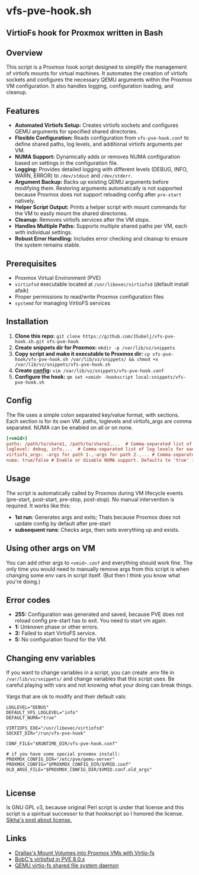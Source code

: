 # vfs-pve-hook.sh
## VirtioFs hook for Proxmox written in Bash

## Overview

This script is a Proxmox hook script designed to simplify the management of virtiofs mounts for virtual machines. It automates the creation of virtiofs sockets and configures the necessary QEMU arguments within the Proxmox VM configuration.  It also handles logging, configuration loading, and cleanup.

## Features

* **Automated Virtiofs Setup:** Creates virtiofs sockets and configures QEMU arguments for specified shared directories.
* **Flexible Configuration:** Reads configuration from `vfs-pve-hook.conf` to define shared paths, log levels, and additional virtiofs arguments per VM.
* **NUMA Support:**  Dynamically adds or removes NUMA configuration based on settings in the configuration file.
* **Logging:**  Provides detailed logging with different levels (DEBUG, INFO, WARN, ERROR) to `/dev/stdout` and `/dev/stderr`.
* **Argument Backup:** Backs up existing QEMU arguments before modifying them. Restoring arguments automatically is not supported because Proxmox does not support reloading config after `pre-start` natively.
* **Helper Script Output:** Prints a helper script with mount commands for the VM to easily mount the shared directories.
* **Cleanup:** Removes virtiofs services after the VM stops.
* **Handles Multiple Paths:** Supports multiple shared paths per VM, each with individual settings.
* **Robust Error Handling:** Includes error checking and cleanup to ensure the system remains stable.

## Prerequisites

- Proxmox Virtual Environment (PVE)
- `virtiofsd` executable located at `/usr/libexec/virtiofsd` (default install afaik)
- Proper permissions to read/write Proxmox configuration files
- `systemd` for managing VirtioFS services

## Installation

1. **Clone this repo:** `git clone https://github.com/JSubelj/vfs-pve-hook.sh.git vfs-pve-hook`
2. **Create snippets dir for Proxmox:** `mkdir -p /var/lib/vz/snippets`
3. **Copy script and make it executable to Proxmox dir:** `cp vfs-pve-hook/vfs-pve-hook.sh /var/lib/vz/snippets/ && chmod +x /var/lib/vz/snippets/vfs-pve-hook.sh`
4. **Create [config](#Config):** `vim /var/lib/vz/snippets/vfs-pve-hook.conf` 
5. **Configure the hook:** `qm set <vmid> -hookscript local:snippets/vfs-pve-hook.sh`

## Config

The file uses a simple colon separated key/value format, with sections. Each section is for its own VM. paths, loglevels and virtiofs_args are comma separated. NUMA can be enabled on all or on none.
```ini
[<vmid>]
paths: /path/to/share1, /path/to/share2,...  # Comma-separated list of shared paths
loglevel: debug, info,...  # Comma-separated list of log levels for each path, or a single log level for all. Defaults to 'info' if not set.
virtiofs_args: -args for path 1-,-args for path 2-,... # Comma-separated list of additional virtiofs arguments for each path, or a single list for all.
numa: true/false # Enable or disable NUMA support. Defaults to 'true' if not set.
```

## Usage

The script is automatically called by Proxmox during VM lifecycle events (pre-start, post-start, pre-stop, post-stop). No manual intervention is required. It works like this:
- **1st run**: Generates args and exits; Thats because Proxmox does not update config by default after pre-start
- **subsequent runs**: Checks args, then sets everything up and exists.

## Using other args on VM

You can add other args to `<vmid>.conf` and everything should work fine. The only time you would need to manually remove args from this script is when changing some env vars in script itself. (But then I think you know what you're doing.)

## Error codes

- **255:** Configuration was generated and saved, because PVE does not reload config pre-start has to exit. You need to start vm again.
- **1:** Unknown phase or other errors.
- **3:** Failed to start VirtioFS service.
- **5:** No configuration found for the VM.

## Changing env variables

If you want to change variables in a script, you can create .env file in `/var/lib/vz/snippets/` and change variables that this script uses. Be careful playing with vars and not knowing what your doing can break things.

Vargs that are ok to modify and their default vals:
```
LOGLEVEL="DEBUG"
DEFAULT_VFS_LOGLEVEL="info"
DEFAULT_NUMA="true"

VIRTIOFS_EXE="/usr/libexec/virtiofsd"
SOCKET_DIR="/run/vfs-pve-hook"

CONF_FILE="$RUNTIME_DIR/vfs-pve-hook.conf"

# if you have some special proxmox install:
PROXMOX_CONFIG_DIR="/etc/pve/qemu-server"
PROXMOX_CONFIG="$PROXMOX_CONFIG_DIR/$VMID.conf"
OLD_ARGS_FILE="$PROXMOX_CONFIG_DIR/$VMID.conf.old_args"


```

## License

Is GNU GPL v3, because original Perl script is under that license and this script is a spiritual successor to that hookscript so I honored the license. [Sikha's post about license.](https://forum.proxmox.com/threads/virtiofsd-in-pve-8-0-x.130531/page-5#post-729223)

## Links
- [Drallas's Mount Volumes into Proxmox VMs with Virtio-fs](https://gist.github.com/Drallas/7e4a6f6f36610eeb0bbb5d011c8ca0be)
- [BobC's virtiofsd in PVE 8.0.x](https://forum.proxmox.com/threads/virtiofsd-in-pve-8-0-x.130531/)
- [QEMU virtio-fs shared file system daemon](https://qemu-stsquad.readthedocs.io/en/doc-updates/tools/virtiofsd.html)